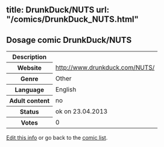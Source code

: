 title: DrunkDuck/NUTS
url: "/comics/DrunkDuck_NUTS.html"
---
Dosage comic DrunkDuck/NUTS
-----------------------------------------

<table class="comicinfo">
<tr>
<th>Description</th><td></td>
</tr>
<tr>
<th>Website</th><td><a href="http://www.drunkduck.com/NUTS/">http://www.drunkduck.com/NUTS/</a></td>
</tr>
<tr>
<th>Genre</th><td>Other</td>
</tr>
<tr>
<th>Language</th><td>English</td>
</tr>
<tr>
<th>Adult content</th><td>no</td>
</tr>
<tr>
<th>Status</th><td>ok on 23.04.2013</td>
</tr>
<tr>
<th>Votes</th><td>0</div></td>
</tr>
</table>

[Edit this info](/comics/DrunkDuck_NUTS_edit.html) or go back to the [comic list](../comic-index.html).

